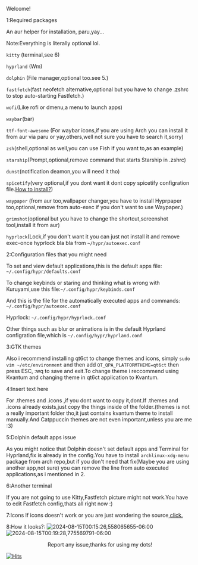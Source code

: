 <p align="left">Welcome!
  
  
1:Required packages 

An aur helper for installation, paru,yay...

Note:Everything is literally optional lol.

```kitty``` (terminal,see 6)

```hyprland``` (Wm)

```dolphin``` (File manager,optional too.see 5.)

```fastfetch```(fast neofetch alternative,optional but you have to change .zshrc to stop auto-starting Fastfetch.)

```wofi```(Like rofi or dmenu,a menu to launch apps)

```waybar```(bar)

```ttf-font-awesome``` (For waybar icons,if you are using Arch you can install it from aur via paru or yay,others,well not sure you have to search it,sorry)

```zsh```(shell,optional as well,you can use Fish if you want to,as an example)

```starship```(Prompt,optional,remove command that starts Starship in .zshrc)

```dunst```(notification deamon,you will need it tho)

```spicetify```(very optional,if you dont want it dont copy spicetify configration file.[How to install?](https://spicetify.app/docs/advanced-usage/installation/))

```waypaper``` (from aur too,wallpaper changer,you have to install Hyprpaper too,optional,remove from auto-exec if you don't want to use Waypaper.)

```grimshot```(optional but you have to change the shortcut,screenshot tool,install it from aur)

```hyprlock```(Lock,if you don't want it you can just not install it and remove exec-once hyprlock bla bla from ```~/hypr/autoexec.conf``` 




2:Configuration files that you might need

To set and view default applications,this is the default apps file: ```~/.config/hypr/defaults.conf```

To change keybinds or staring and thinking what is wrong with Kuruyami,use this file:```~/.config/hypr/keybinds.conf```

And this is the file for the automatically executed apps and commands: ```~/.config/hypr/autoexec.conf```                                                                 

Hyprlock: ```~/.config/hypr/hyprlock.conf```                                                                                                                              

Other things such as blur or animations is in the default Hyprland configration file,which is ```~/.config/hypr/hyprland.conf```



3:GTK themes

Also i recommend installing qt6ct to change themes and icons, simply ```sudo vim ~/etc/environment``` and then add ```QT_QPA_PLATFORMTHEME=qt6ct``` then press ESC, :wq to save and exit.To change theme i reccommend using Kvantum and changing theme in qt6ct application to Kvantum. 




4:Insert text here

For .themes and .icons ,if you dont want to copy it,dont.If .themes and .icons already exists,just copy the things inside of the folder.(themes is not a really important folder tho,it just contains kvantum theme to install manually.And Catppuccin themes are not even important,unless you are me :3)


5:Dolphin default apps issue 

As you might notice that Dolphin doesn't set default apps and Terminal for Hyprland,fix is already in the config.You have to install ```archlinux-xdg-menu``` package 
from arch repo,but if you don't need that fix(Maybe you are using another app,not sure) you can remove the line from auto executed applications,as i mentioned in 2.



6:Another terminal

If you are not going to use Kitty,Fastfetch picture might not work.You have to edit Fastfetch config,thats all right now :)

7:Icons 
If icons doesn't work or you are just wondering the source,[click.](https://github.com/jmattheis/gruvbox-dark-icons-gtk)

8:How it looks?:
![2024-08-15T00:15:26,558065655-06:00](https://github.com/user-attachments/assets/7915f884-616f-4fe5-825d-5938eac1e63a) ![2024-08-15T00:19:28,775569791-06:00](https://github.com/user-attachments/assets/7f2f8eba-950d-4ebe-a86a-29992dcbc115)

<p align="center">Report any issue,thanks for using my dots!


[![Hits](https://hits.sh/github.com/kuruwyami/kurufiles.svg?style=flat-square&label=Wow!%3A&color=262626&labelColor=262626)](https://hits.sh/github.com/kuruwyami/kurufiles/)

